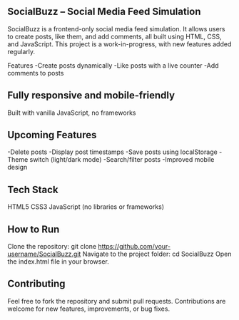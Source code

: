 ## SocialBuzz – Social Media Feed Simulation
SocialBuzz is a frontend-only social media feed simulation. It allows users to create posts, like them, and add comments, all built using HTML, CSS, and JavaScript. This project is a work-in-progress, with new features added regularly.

Features
-Create posts dynamically
-Like posts with a live counter
-Add comments to posts

## Fully responsive and mobile-friendly

Built with vanilla JavaScript, no frameworks

## Upcoming Features
-Delete posts
-Display post timestamps
-Save posts using localStorage
-Theme switch (light/dark mode)
-Search/filter posts
-Improved mobile design

## Tech Stack
HTML5
CSS3
JavaScript (no libraries or frameworks)

## How to Run
Clone the repository:
git clone https://github.com/your-username/SocialBuzz.git
Navigate to the project folder:
cd SocialBuzz
Open the index.html file in your browser.

## Contributing
Feel free to fork the repository and submit pull requests. Contributions are welcome for new features, improvements, or bug fixes.
